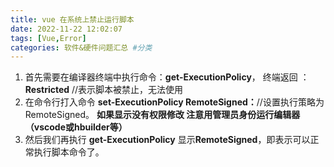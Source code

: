 ```yaml
---
title: vue 在系统上禁止运行脚本
date: 2022-11-22 12:02:07
tags: [Vue,Error]
categories: 软件&硬件问题汇总 #分类
---
```

1. 首先需要在编译器终端中执行命令：**get-ExecutionPolicy**，
终端返回 ：**Restricted**   //表示脚本被禁止，无法使用
2. 在命令行打入命令  **set-ExecutionPolicy RemoteSigned：**//设置执行策略为RemoteSigned。
**如果显示没有权限修改 注意用管理员身份运行编辑器（vscode或hbuilder等）**
3. 然后我们再执行 **get-ExecutionPolicy**
显示**RemoteSigned**，即表示可以正常执行脚本命令了。
